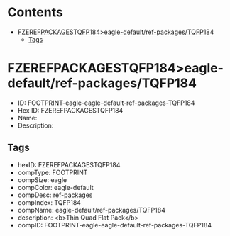 



Contents
========

* [FZEREFPACKAGESTQFP184>eagle-default/ref-packages/TQFP184](#fzerefpackagestqfp184eagle-defaultref-packagestqfp184)
	* [Tags](#tags)

# FZEREFPACKAGESTQFP184>eagle-default/ref-packages/TQFP184

- ID: FOOTPRINT-eagle-eagle-default-ref-packages-TQFP184
- Hex ID: FZEREFPACKAGESTQFP184
- Name: 
- Description: 

## Tags

- hexID: FZEREFPACKAGESTQFP184
- oompType: FOOTPRINT
- oompSize: eagle
- oompColor: eagle-default
- oompDesc: ref-packages
- oompIndex: TQFP184
- oompName: eagle-default/ref-packages/TQFP184
- description: &lt;b&gt;Thin Quad Flat Pack&lt;/b&gt;
- oompID: FOOTPRINT-eagle-eagle-default-ref-packages-TQFP184
